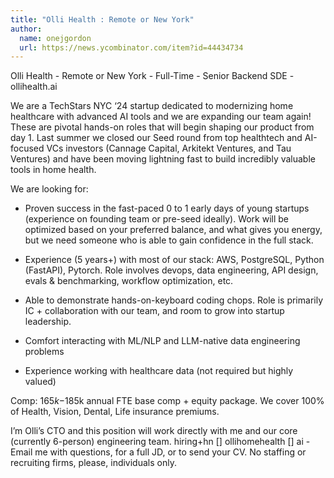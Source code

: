 ```yaml
---
title: "Olli Health : Remote or New York"
author:
  name: onejgordon
  url: https://news.ycombinator.com/item?id=44434734
---
```


<JobNavigation />

Olli Health - Remote or New York - Full-Time - Senior Backend SDE - ollihealth.ai

We are a TechStars NYC ‘24 startup dedicated to modernizing home healthcare with advanced AI tools and we are expanding our team again! These are pivotal hands-on roles that will begin shaping our product from day 1. Last summer we closed our Seed round from top healthtech and AI-focused VCs investors (Cannage Capital, Arkitekt Ventures, and Tau Ventures) and have been moving lightning fast to build incredibly valuable tools in home health.

We are looking for:

- Proven success in the fast-paced 0 to 1 early days of young startups (experience on founding team or pre-seed ideally). Work will be optimized based on your preferred balance, and what gives you energy, but we need someone who is able to gain confidence in the full stack.

- Experience (5 years+) with most of our stack: AWS, PostgreSQL, Python (FastAPI), Pytorch. Role involves devops, data engineering, API design, evals &amp; benchmarking, workflow optimization, etc.

- Able to demonstrate hands-on-keyboard coding chops. Role is primarily IC + collaboration with our team, and room to grow into startup leadership.

- Comfort interacting with ML&#x2F;NLP and LLM-native data engineering problems

- Experience working with healthcare data (not required but highly valued)

Comp: $165k-$185k annual FTE base comp + equity package. We cover 100% of Health, Vision, Dental, Life insurance premiums.

I’m Olli’s CTO and this position will work directly with me and our core (currently 6-person) engineering team. hiring+hn [] ollihomehealth [] ai - Email me with questions, for a full JD, or to send your CV. No staffing or recruiting firms, please, individuals only.
<JobApplication />
